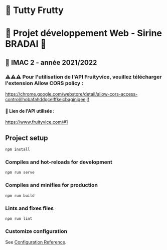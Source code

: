 # 🍉 Tutty Frutty

# 🍋 Projet développement Web - Sirine BRADAI 🍋
## 🥝 IMAC 2 - année 2021/2022
### ⚠️⚠️⚠️ Pour l'utilisation de l'API Fruityvice, veuillez télécharger l'extension Allow CORS policy :
https://chrome.google.com/webstore/detail/allow-cors-access-control/lhobafahddgcelffkeicbaginigeejlf

#### 🍒 Lien de l'API utilisée :
https://www.fruityvice.com/#1

## Project setup
```
npm install
```

### Compiles and hot-reloads for development
```
npm run serve
```

### Compiles and minifies for production
```
npm run build
```

### Lints and fixes files
```
npm run lint
```

### Customize configuration
See [Configuration Reference](https://cli.vuejs.org/config/).
